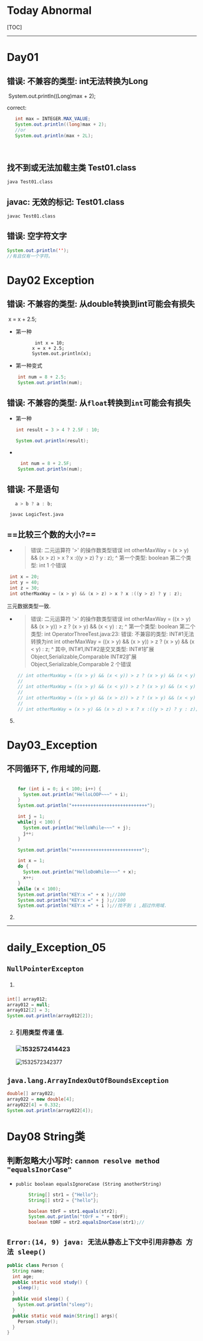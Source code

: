 # Today Abnormal

[TOC]

------

# Day01

## 错误: 不兼容的类型: int无法转换为Long

​    System.out.println((Long)max + 2);

correct:   

```java 
   int max = INTEGER.MAX_VALUE;
   System.out.println((long)max + 2);
   //or
   System.out.println(max + 2L);
```

   

​    

## 找不到或无法加载主类 Test01.class

`java Test01.class`  

## javac: 无效的标记: Test01.class

`javac Test01.class`

## 错误: 空字符文字

```java
System.out.println('');
//有且仅有一个字符。
```



# Day02 Exception

## 错误: 不兼容的类型: 从double转换到int可能会有损失

​    x = x + 2.5;

- 第一种

  ```jav
    	 int x = 10;
        x = x + 2.5;
        System.out.println(x);
  ```

- 第一种变式

```java
	int num = 8 + 2.5;
    System.out.println(num);
```



## 错误: 不兼容的类型: 从`float`转换到`int`可能会有损失

- 第一种

  ```java
  int result = 3 > 4 ? 2.5F : 10;
  
  System.out.println(result);
  ```

- 

```java
 	 int num = 8 + 2.5F;
    System.out.println(num);
```



## 错误: 不是语句

```java
   a > b ? a : b;
```

` javac LogicTest.java`



## ==比较三个数的大小?==



- > 错误: 二元运算符 '>' 的操作数类型错误
  >    int otherMaxWay = (x > y) && (x > z) > x ? x :((y > z) ? y : z);
  >                                         ^
  >  第一个类型:  boolean
  >  第二个类型: int
  > 1 个错误



```java
 int x = 20;
 int y = 40;
 int z = 30;   
 int otherMaxWay = (x > y) && (x > z) > x ? x :((y > z) ? y : z);

```

三元数据类型一致.

- > 错误: 二元运算符 '>' 的操作数类型错误
  >     int otherMaxWay = ((x > y) && (x > y)) > z ? (x > y) && (x < y) : z;
  >                                            ^
  >   第一个类型:  boolean
  >   第二个类型: int
  > OperatorThreeTest.java:23: 错误: 不兼容的类型: INT#1无法转换为int
  >     int otherMaxWay = ((x > y) && (x > y)) > z ? (x > y) && (x < y) : z;
  >                                                ^
  >   其中, INT#1,INT#2是交叉类型:
  >     INT#1扩展Object,Serializable,Comparable<? extends INT#2>
  >     INT#2扩展Object,Serializable,Comparable<?>
  > 2 个错误



```java
	// int otherMaxWay = ((x > y) && (x < y)) > z ? (x > y) && (x < y) : z;
    //
    // int otherMaxWay = ((x > y) && (x < y)) > z ? (x > y) && (x < y) : z;
    //
    // int otherMaxWay = ((x > y) && (x > z)) > z ? (x > y) && (x < y) : z;
    //
    // int otherMaxWay = (x > y) && (x > z) > x ? x :((y > z) ? y : z);
```





5.

# Day03_Exception

## 不同循环下, 作用域的问题.

```java
	
	for (int i = 0; i < 100; i++) {
      System.out.println("HelloLOOP~~~" + i);
    }
    System.out.println("++++++++++++++++++++++++++++");

    int j = 1;
    while(j < 100) {
      System.out.println("HelloWhile~~~" + j);
      j++;
    }

    System.out.println("++++++++++++++++++++++++++");

    int x = 1;
    do {
      System.out.println("HelloDoWhile~~~" + x);
      x++;
    }
    while (x < 100);
    System.out.println("KEY:x =" + x );//100
    System.out.println("KEY:x =" + j );//100
    System.out.println("KEY:x =" + i );//找不到 i ,超过作用域.

```



2.

______





# daily_Exception_05

## `NullPointerExcepton`

1. ### 

```java
int[] array012;
array012 = null;
array012[2] = 3;
System.out.println(array012[2]);
```

2. ### 引用类型 传递 值.

   ### ![1532572414423](D:\MarkAndMemory\DailySeries\DailyException\assets\1532572414423.png)

   ![1532572342377](D:\MarkAndMemory\DailySeries\DailyException\assets\1532572342377.png)





## `java.lang.ArrayIndexOutOfBoundsException`



```java
double[] array022;
array022 = new double[4];
array022[4] = 0.332;
System.out.println(array022[4]);
```



# Day08 String类

## 判断忽略大小写时: `cannon resolve method "equalsInorCase"`

- `public boolean equalsIgnoreCase (String anotherString)`

```java
		String[] str1 = {"Hello"};
        String[] str2 = {"hello"};

        boolean tOrF = str1.equals(str2);
        System.out.println("tOrF = " + tOrF);
        boolean tORF = str2.equalsInorCase(str1);//
```

## `Error:(14, 9) java: 无法从静态上下文中引用非静态 方法 sleep()`

```java
public class Person {
  String name;
  int age;
  public static void study() {
    sleep();    
  }
  public void sleep() {
    System.out.println("sleep");
  }
  public static void main(String[] args){
    Person.study();
  }
}
```

